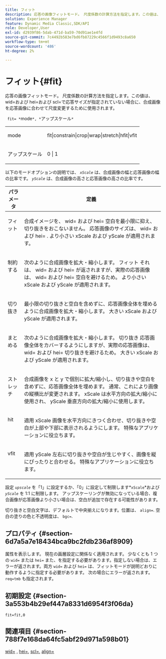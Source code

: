 ```yaml
---
title: フィット
description: 応答の画像フィットモード。 尺度係数の計算方法を指定します。この値は、 wid=および hei=および scl=で応答サイズが指定されていない場合に、合成画像を応答画像に合わせて尺度変更するために使用されます。
solution: Experience Manager
feature: Dynamic Media Classic,SDK/API
role: Developer,User
exl-id: d2939f86-5dab-471d-ba59-70d91ae1e4fd
source-git-commit: 7c4492b583e7bd6fb87229c4566f1d9493c8a650
workflow-type: tm+mt
source-wordcount: '486'
ht-degree: 2%

---
```


# フィット{#fit}

応答の画像フィットモード。 尺度係数の計算方法を指定します。この値は、 wid=および hei=および scl=で応答サイズが指定されていない場合に、合成画像を応答画像に合わせて尺度変更するために使用されます。

` fit= *`mode`*, *`アップスケール`*`

<table id="simpletable_50FBDC6B7CB2448891DD0F491DEB5ACF"> 
 <tr class="strow"> 
  <td class="stentry"> <p> <span class="codeph"> <span class="varname"> mode </span> </span> </p> </td> 
  <td class="stentry"> <p> <span class="codeph"> fit|constrain|crop|wrap|stretch|hfit|vfit </span> </p> </td> 
 </tr> 
 <tr class="strow"> 
  <td class="stentry"> <p> <span class="codeph"> <span class="varname"> アップスケール </span> </span> </p> </td> 
  <td class="stentry"> <p> <span class="codeph"> 0 | 1 </span> </p> </td> 
 </tr> 
</table>

以下のモードオプションの説明では、 *`xScale`* は、合成画像の幅と応答画像の幅の比率です。 *`yScale`* は、合成画像の高さと応答画像の高さの比率です。

<table id="table_33408ECA9D164AFAA249F8589060545E"> 
 <thead> 
  <tr> 
   <th colname="col1" class="entry"> パラメータ </th> 
   <th colname="col2" class="entry"> 定義 </th> 
  </tr> 
 </thead>
 <tbody> 
  <tr valign="top"> 
   <td colname="col1"> <p> <span class="codeph"> フィット </span> </p> </td> 
   <td colname="col2"> <p>合成イメージを、 <span class="codeph"> wid= </span> および <span class="codeph"> hei= </span>空白を最小限に抑え、切り抜きをおこないません。 応答画像のサイズは、 <span class="codeph"> wid= </span> および <span class="codeph"> hei= </span>. より小さい <span class="varname"> xScale </span> および <span class="varname"> yScale </span> が適用されます。 </p> </td> 
  </tr> 
  <tr valign="top"> 
   <td colname="col1"> <p> <span class="codeph"> 制約する </span> </p> </td> 
   <td colname="col2"> <p>次のように合成画像を拡大・縮小します。 <span class="codeph"> フィット </span> それは、 <span class="codeph"> wid= </span> および <span class="codeph"> hei= </span>が返されますが、実際の応答画像は、 <span class="codeph"> wid= </span> および <span class="codeph"> hei= </span> 空白を避けるため。 より小さい <span class="varname"> xScale </span> および <span class="varname"> yScale </span> が適用されます。 </p> </td> 
  </tr> 
  <tr valign="top"> 
   <td colname="col1"> <p> <span class="codeph"> 切り抜き </span> </p> </td> 
   <td colname="col2"> <p>最小限の切り抜きと空白を含めずに、応答画像全体を埋めるように合成画像を拡大・縮小します。 大きい <span class="varname"> xScale </span> および <span class="varname"> yScale </span> が適用されます。 </p> </td> 
  </tr> 
  <tr valign="top"> 
   <td colname="col1"> <p> <span class="codeph"> まとめる </span> </p> </td> 
   <td colname="col2"> <p>次のように合成画像を拡大・縮小します。 <span class="codeph"> 切り抜き </span> 応答画像全体をカバーするようにしますが、実際の応答画像は、 <span class="codeph"> wid= </span> および <span class="codeph"> hei= </span> 切り抜きを避けるため。 大きい <span class="varname"> xScale </span> および <span class="varname"> yScale </span>が適用されます。 </p> </td> 
  </tr> 
  <tr valign="top"> 
   <td colname="col1"> <p> <span class="codeph"> ストレッチ </span> </p> </td> 
   <td colname="col2"> <p>合成画像を x と y で個別に拡大/縮小し、切り抜きや空白を含めずに、応答画像全体を埋めます。 通常、これにより画像の縦横比が変更されます。 <span class="varname"> xScale </span> は水平方向の拡大/縮小に使用され、 <span class="varname"> yScale </span> 垂直方向の拡大/縮小に使用します。 </p> </td> 
  </tr> 
  <tr valign="top"> 
   <td colname="col1"> <p> <span class="codeph"> hit </span> </p> </td> 
   <td colname="col2"> <p>適用 <span class="varname"> xScale </span> 画像を水平方向にきつく合わせ、切り抜きや空白が上部や下部に表示されるようにします。 特殊なアプリケーションに役立ちます。 </p> </td> 
  </tr> 
  <tr valign="top"> 
   <td colname="col1"> <p> <span class="codeph"> vfit </span> </p> </td> 
   <td colname="col2"> <p>適用 <span class="varname"> yScale </span> 左右に切り抜きや空白が生じやすく、画像を縦にぴったりと合わせる。 特殊なアプリケーションに役立ちます。 </p> </td> 
  </tr> 
 </tbody> 
</table>

設定 *`upscale`* を「1」に設定するか、「0」に設定して制限します*`xScale`*および *`yScale`* を 1:1 に制限します。 アップスケーリングが無効になっている場合、複合画像が応答画像より小さい場合は、空白が追加で存在する可能性があります。

切り抜きと空白文字は、デフォルトで中央揃えになります。位置は、 `align=`. 空白の塗りの色と不透明度は、 `bgc=`.

## プロパティ {#section-6d7a5a7e18434bca9bc2fdb236af8909}

属性を表示します。 現在の画層設定に関係なく適用されます。 少なくとも 1 つの `wid=` または `hei=` また、を指定する必要があります。指定しない場合は、エラーが返されます。両方 `wid=` および `hei=` は、フィットモードが説明どおりに動作するように指定する必要があります。 次の場合にエラーが返されます。 `req=tmb` も指定されます。

## 初期設定 {#section-3a553b4b29ef447a8331d6954f3f06da}

`fit=fit,0`

## 関連項目 {#section-788f7e168da64fc5abf29d971a598b01}

[wid=](../../../../../is-api/http-ref/image-serving-api-ref/c-http-protocol-reference/c-command-reference/r-is-http-wid.md#reference-bfeadcb67bf4485f851eb21345527e47) , [hei=](../../../../../is-api/http-ref/image-serving-api-ref/c-http-protocol-reference/c-command-reference/r-is-http-hei.md#reference-6d6f556ccc0e4b98a815e8a5c1944a96), [scl=](../../../../../is-api/http-ref/image-serving-api-ref/c-http-protocol-reference/c-command-reference/r-scl.md#reference-b2a74e493d0d407e98fe350551ba3fcc), [align=](../../../../../is-api/http-ref/image-serving-api-ref/c-http-protocol-reference/c-command-reference/r-align.md#reference-b7d6b87c75124d78884f916dd6544bc7)
